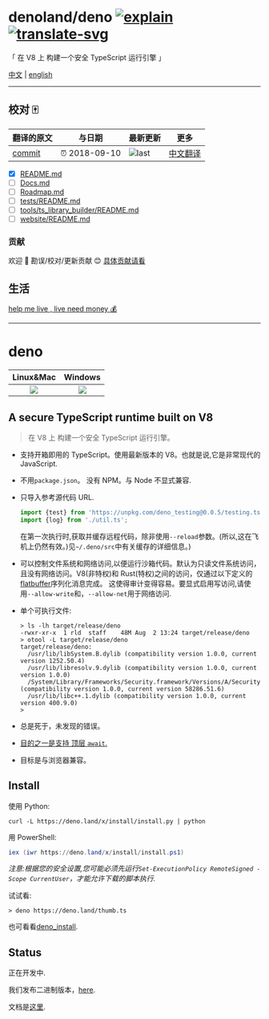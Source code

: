 # denoland/deno [![explain]][source] [![translate-svg]][translate-list]

<!-- [![size-img]][size] -->

[explain]: http://llever.com/explain.svg
[source]: https://github.com/chinanf-boy/Source-Explain
[translate-svg]: http://llever.com/translate.svg
[translate-list]: https://github.com/chinanf-boy/chinese-translate-list
[size-img]: https://packagephobia.now.sh/badge?p=Name
[size]: https://packagephobia.now.sh/result?p=Name

「 在 V8 上 构建一个安全 TypeScript 运行引擎 」

[中文](./readme.md) | [english](https://github.com/denoland/deno)

---

## 校对 🀄️

<!-- doc-templite START generated -->
<!-- repo = 'denoland/deno' -->
<!-- commit = 'c2663e1d82521e9b68a7e2e96197030a4ee00c30' -->
<!-- time = '2018-09-10' -->

| 翻译的原文 | 与日期        | 最新更新 | 更多                       |
| ---------- | ------------- | -------- | -------------------------- |
| [commit]   | ⏰ 2018-09-10 | ![last]  | [中文翻译][translate-list] |

[last]: https://img.shields.io/github/last-commit/denoland/deno.svg
[commit]: https://github.com/denoland/deno/tree/c2663e1d82521e9b68a7e2e96197030a4ee00c30

<!-- doc-templite END generated -->

- [x] [README.md](README.md)
- [ ] [Docs.md](Docs.zh.md)
- [ ] [Roadmap.md](Roadmap.zh.md)
- [ ] [tests/README.md](tests/README.zh.md)
- [ ] [tools/ts_library_builder/README.md](tools/ts_library_builder/README.zh.md)
- [ ] [website/README.md](website/README.zh.md)

### 贡献

欢迎 👏 勘误/校对/更新贡献 😊 [具体贡献请看](https://github.com/chinanf-boy/chinese-translate-list#贡献)

## 生活

[help me live , live need money 💰](https://github.com/chinanf-boy/live-need-money)

---

# deno

|       **Linux&Mac**        |        **Windows**         |
| :------------------------: | :------------------------: |
| [![][tci badge]][tci link] | [![][avy badge]][avy link] |

## A secure TypeScript runtime built on V8

> 在 V8 上 构建一个安全 TypeScript 运行引擎。

- 支持开箱即用的 TypeScript。使用最新版本的 V8。也就是说,它是非常现代的 JavaScript.

- 不用`package.json`。 没有 NPM。与 Node 不显式兼容.

- 只导入参考源代码 URL.

  ```typescript
  import {test} from 'https://unpkg.com/deno_testing@0.0.5/testing.ts';
  import {log} from './util.ts';
  ```

  在第一次执行时,获取并缓存远程代码，除非使用`--reload`参数。(所以,这在飞机上仍然有效。)见`~/.deno/src`中有关缓存的详细信息。)

- 可以控制文件系统和网络访问,以便运行沙箱代码。默认为只读文件系统访问，且没有网络访问。V8(非特权)和 Rust(特权)之间的访问，仅通过以下定义的[flatbuffer](https://github.com/denoland/deno/blob/master/src/msg.fbs)序列化消息完成。 这使得审计变得容易。要显式启用写访问,请使用`--allow-write`和，`--allow-net`用于网络访问.

- 单个可执行文件:

  ```
  > ls -lh target/release/deno
  -rwxr-xr-x  1 rld  staff    48M Aug  2 13:24 target/release/deno
  > otool -L target/release/deno
  target/release/deno:
    /usr/lib/libSystem.B.dylib (compatibility version 1.0.0, current version 1252.50.4)
    /usr/lib/libresolv.9.dylib (compatibility version 1.0.0, current version 1.0.0)
    /System/Library/Frameworks/Security.framework/Versions/A/Security (compatibility version 1.0.0, current version 58286.51.6)
    /usr/lib/libc++.1.dylib (compatibility version 1.0.0, current version 400.9.0)
  >
  ```

- 总是死于，未发现的错误。

- [目的之一是支持 顶层 `await`.](https://github.com/denoland/deno/issues/471)

- 目标是与浏览器兼容。

## Install

使用 Python:

```
curl -L https://deno.land/x/install/install.py | python
```

用 PowerShell:

```powershell
iex (iwr https://deno.land/x/install/install.ps1)
```

_注意:根据您的安全设置,您可能必须先运行`Set-ExecutionPolicy RemoteSigned -Scope CurrentUser`，才能允许下载的脚本执行._

试试看:

```
> deno https://deno.land/thumb.ts
```

也可看看[deno_install](https://github.com/denoland/deno_install).

## Status

正在开发中.

我们发布二进制版本，[here](https://github.com/denoland/deno/releases).

文档是[这里](./Docs.zh.md).

<!-- prettier-ignore -->
[avy badge]: https://ci.appveyor.com/api/projects/status/yel7wtcqwoy0to8x?branch=master&svg=true
[avy link]: https://ci.appveyor.com/project/deno/deno
[tci badge]: https://travis-ci.com/denoland/deno.svg?branch=master
[tci link]: https://travis-ci.com/denoland/deno
